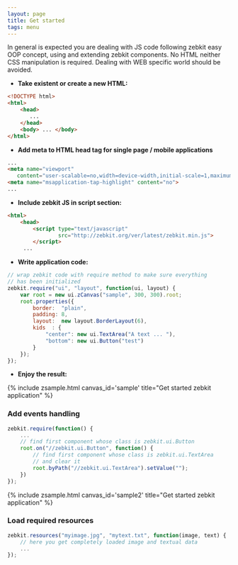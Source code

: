 ```yaml
---
layout: page
title: Get started
tags: menu
---
```


In general is expected you are dealing with JS code following zebkit easy OOP concept, using and extending zebkit components. No HTML neither CSS manipulation is required. Dealing with WEB specific world should be avoided.  

   * **Take existent or create a new HTML:**

```html
<!DOCTYPE html>
<html>
    <head>
       ...
    </head>
    <body> ... </body>
</html>
```

   * **Add meta to HTML head tag for single page / mobile applications**  

```html
...
<meta name="viewport" 
   content="user-scalable=no,width=device-width,initial-scale=1,maximum-scale=1">
<meta name="msapplication-tap-highlight" content="no">
...
```

   * **Include zebkit JS in script section:**

```html
<html>
    <head>
        <script type="text/javascript"
                src="http://zebkit.org/ver/latest/zebkit.min.js">
        </script>
     ...
```

   * **Write application code:**

```js
// wrap zebkit code with require method to make sure everything
// has been initialized 
zebkit.require("ui", "layout", function(ui, layout) {
    var root = new ui.zCanvas("sample", 300, 300).root;
    root.properties({
        border:  "plain", 
        padding: 8,
        layout:  new layout.BorderLayout(6),
        kids  : {
            "center": new ui.TextArea("A text ... "),
            "bottom": new ui.Button("test") 
        }
    });
});
```

   * **Enjoy the result:**

{% include zsample.html canvas_id='sample' title="Get started zebkit application" %}

<script>
zebkit.require("ui", "layout", function(ui, layout) {
    var root = new ui.zCanvas("sample", 400, 300).root;
    root.properties({
        border:  "plain", 
        padding: 8,
        layout:  new layout.BorderLayout(6),
        kids  : {
            "center" : new ui.TextArea("A text ... "),
            "bottom" : new ui.Button("test") 
        }
    });
});
</script>

### Add events handling

```js
zebkit.require(function() {
    ...
    // find first component whose class is zebkit.ui.Button
    root.on("//zebkit.ui.Button", function() {
        // find first component whose class is zebkit.ui.TextArea
        // and clear it
        root.byPath("//zebkit.ui.TextArea").setValue("");
    })
});
```


{% include zsample.html canvas_id='sample2' title="Get started zebkit application" %}

<script>
zebkit.require("ui", "layout", function(ui, layout) {
    var root = new ui.zCanvas("sample2", 400, 300).root;
    root.properties({
        border:  "plain", 
        padding: 8,
        layout:  new layout.BorderLayout(6),
        kids  : {
            "center" : new ui.TextArea("A text ... "),
            "bottom" : new ui.Button("Clear text") 
        }
    });

    root.on("//zebkit.ui.Button", function() {
        root.byPath("//zebkit.ui.TextArea").setValue("");
    });
});
</script>

### Load required resources

```js
zebkit.resources("myimage.jpg", "mytext.txt", function(image, text) {
    // here you get completely loaded image and textual data  
    ...
});
```

